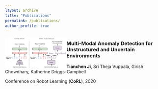```yaml
---
layout: archive
title: "Publications"
permalink: /publications/
author_profile: true
---
```


<img align="left" style="height: 100px; width:200px;" src="/images/publications-svae.png">

### **Multi-Modal Anomaly Detection for Unstructured and Uncertain Environments**
**Tianchen Ji**, Sri Theja Vuppala, Girish Chowdhary, Katherine Driggs-Campbell

Conference on Robot Learning (**CoRL**), 2020

